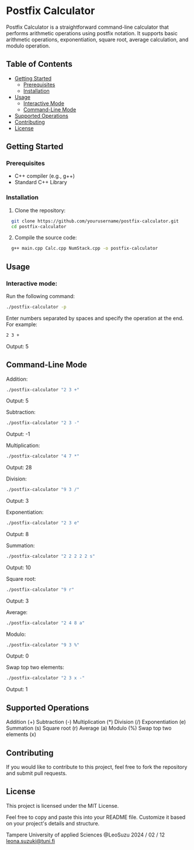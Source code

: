 # Postfix Calculator

Postfix Calculator is a straightforward command-line calculator that performs arithmetic operations using postfix notation. It supports basic arithmetic operations, exponentiation, square root, average calculation, and modulo operation.

## Table of Contents
- [Getting Started](#getting-started)
  - [Prerequisites](#prerequisites)
  - [Installation](#installation)
- [Usage](#usage)
  - [Interactive Mode](#interactive-mode)
  - [Command-Line Mode](#command-line-mode)
- [Supported Operations](#supported-operations)
- [Contributing](#contributing)
- [License](#license)

## Getting Started

### Prerequisites

- C++ compiler (e.g., g++)
- Standard C++ Library

### Installation

1. Clone the repository:
```bash
  git clone https://github.com/yourusername/postfix-calculator.git
  cd postfix-calculator
```

2. Compile the source code:
```bash
  g++ main.cpp Calc.cpp NumStack.cpp -o postfix-calculator
```

## Usage

### Interactive mode:
Run the following command:
```bash
./postfix-calculator -p
```
Enter numbers separated by spaces and specify the operation at the end. For example:
```bash
2 3 +
````
Output: 5

## Command-Line Mode
Addition:
```bash
./postfix-calculator "2 3 +"
```
Output: 5


Subtraction:
```bash
./postfix-calculator "2 3 -"
```
Output: -1


Multiplication:
```bash
./postfix-calculator "4 7 *"
```
Output: 28


Division:
```bash
./postfix-calculator "9 3 /"
```
Output: 3


Exponentiation:
```bash
./postfix-calculator "2 3 e"
```
Output: 8

Summation:
```bash
./postfix-calculator "2 2 2 2 2 s"
```
Output: 10

Square root:
```bash
./postfix-calculator "9 r"
```
Output: 3

Average:
```bash
./postfix-calculator "2 4 8 a"
```

Modulo:
```bash
./postfix-calculator "9 3 %"
```
Output: 0

Swap top two elements:
```bash
./postfix-calculator "2 3 x -"
```
Output: 1

## Supported Operations
Addition (+)
Subtraction (-)
Multiplication (*)
Division (/)
Exponentiation (e)
Summation (s)
Square root (r)
Average (a)
Modulo (%)
Swap top two elements (x)

## Contributing
If you would like to contribute to this project, feel free to fork the repository and submit pull requests.

## License
This project is licensed under the MIT License.

Feel free to copy and paste this into your README file. Customize it based on your project's details and structure.

Tampere University of applied Sciences
@LeoSuzu 2024 / 02 / 12
leona.suzuki@tuni.fi


